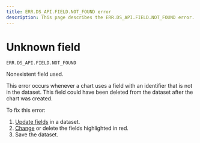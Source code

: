 ```yaml
---
title: ERR.DS_API.FIELD.NOT_FOUND error
description: This page describes the ERR.DS_API.FIELD.NOT_FOUND error.
---
```


# Unknown field

`ERR.DS_API.FIELD.NOT_FOUND`

Nonexistent field used.

This error occurs whenever a chart uses a field with an identifier that is not in the dataset.
This field could have been deleted from the dataset after the chart was created.

To fix this error:

1. [Update fields](../../dataset/create-dataset.md#update-fields) in a dataset.
1. [Change](../../dataset/create-dataset.md#replace-field) or delete the fields highlighted in red.
1. Save the dataset.
